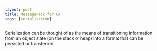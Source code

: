 ```yaml
---
layout: post
title: MessagePack for C#
tags: [serialization]
---
```


Serialization can be thought of as the means of transitioning information from an object state (on the stack or heap) into a format that can be persisted or transferred.